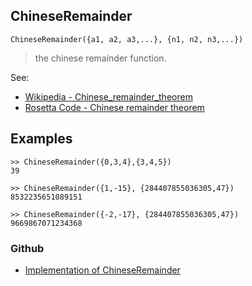 ## ChineseRemainder

```
ChineseRemainder({a1, a2, a3,...}, {n1, n2, n3,...})
```

>  the chinese remainder function.

See:  
* [Wikipedia - Chinese_remainder_theorem](https://en.wikipedia.org/wiki/Chinese_remainder_theorem)
* [Rosetta Code - Chinese remainder theorem](https://rosettacode.org/wiki/Chinese_remainder_theorem)

## Examples

```
>> ChineseRemainder({0,3,4},{3,4,5})
39  

>> ChineseRemainder({1,-15}, {284407855036305,47})
8532235651089151

>> ChineseRemainder({-2,-17}, {284407855036305,47})
9669867071234368
```

### Github

* [Implementation of ChineseRemainder](https://github.com/axkr/symja_android_library/blob/master/symja_android_library/matheclipse-core/src/main/java/org/matheclipse/core/builtin/NumberTheory.java#L618) 
